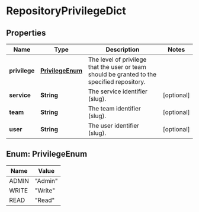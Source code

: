 
# RepositoryPrivilegeDict

## Properties
Name | Type | Description | Notes
------------ | ------------- | ------------- | -------------
**privilege** | [**PrivilegeEnum**](#PrivilegeEnum) | The level of privilege that the user or team should be granted to the specified repository. | 
**service** | **String** | The service identifier (slug). |  [optional]
**team** | **String** | The team identifier (slug). |  [optional]
**user** | **String** | The user identifier (slug). |  [optional]


<a name="PrivilegeEnum"></a>
## Enum: PrivilegeEnum
Name | Value
---- | -----
ADMIN | &quot;Admin&quot;
WRITE | &quot;Write&quot;
READ | &quot;Read&quot;



